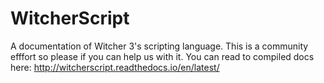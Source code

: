 # WitcherScript
A documentation of Witcher 3's scripting language.
This is a community efffort so please if you can help us with it.
You can read to compiled docs here: http://witcherscript.readthedocs.io/en/latest/

